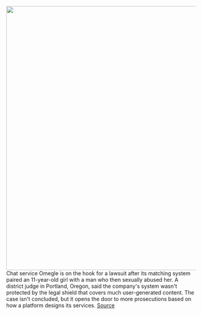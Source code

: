 <img src='https://cdn.vox-cdn.com/thumbor/mLzVIilqA9AZVRnxNB8Vb3wSmKI=/0x0:2040x1360/1200x800/filters:focal(857x517:1183x843)/cdn.vox-cdn.com/uploads/chorus_image/image/71117470/akrales_220309_4977_0305.0.jpg' width='700px' /><br/>
Chat service Omegle is on the hook for a lawsuit after its matching system paired an 11-year-old girl with a man who then sexually abused her. A district judge in Portland, Oregon, said the company's system wasn't protected by the legal shield that covers much user-generated content. The case isn't concluded, but it opens the door to more prosecutions based on how a platform designs its services.
<a href='https://www.theverge.com/2022/7/14/23216386/omegle-lawsuit-section-230-district-ruling'> Source <a/>